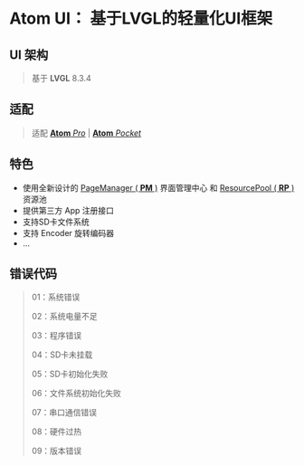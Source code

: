 # Atom UI： 基于LVGL的轻量化UI框架

## UI 架构
> 基于 **LVGL** 8.3.4

## 适配
> 适配 [**Atom** _Pro_]() | [**Atom** _Pocket_]()

## 特色
* 使用全新设计的 [PageManager ( **PM** )](https://github.com/HanRabbit/AtomUI/tree/main/src/ui/utils/pm) 界面管理中心 和 [ResourcePool ( **RP** )](https://github.com/HanRabbit/AtomUI/tree/main/src/ui/res/rp) 资源池
* 提供第三方 App 注册接口
* 支持SD卡文件系统
* 支持 Encoder 旋转编码器
* ...

## 错误代码
> 01：系统错误
> 
> 02：系统电量不足
> 
> 03：程序错误
> 
> 04：SD卡未挂载
> 
> 05：SD卡初始化失败
> 
> 06：文件系统初始化失败
> 
> 07：串口通信错误
> 
> 08：硬件过热
> 
> 09：版本错误